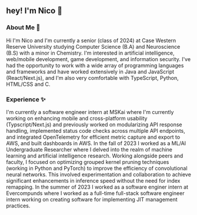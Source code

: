 ## hey! I'm Nico 👋
### About Me 🌱
Hi I'm Nico and I'm currently a senior (class of 2024) at Case Western Reserve University studying Computer Science (B.A) and Neuroscience (B.S) with a minor in Chemistry. I'm interested in artificial intelligence, web/mobile development, game development, and information security. I've had the opportunity to work with a wide array of programming languages and frameworks and have worked extensively in Java and JavaScript (React/Next.js), and I'm also very comfortable with TypeScript, Python, HTML/CSS and C. 

### Experience ✨
I'm currently a software engineer intern at MSKai where I'm currently working on enhancing mobile and cross-platform usability (Typscript/Next.js) and previously worked on modularizing API response handling, implemented status code checks across multiple API endpoints, and integrated OpenTelemetry for efficient metric capture and export to AWS, and built dashboards in AWS. In the fall of 2023 I worked as a ML/AI Undergraduate Researcher where I delved into the realm of machine learning and artificial intelligence research. Working alongside peers and faculty, I focused on optimizing grouped kernel pruning techniques (working in Python and PyTorch) to improve the efficiency of convolutional neural networks. This involved experimentation and collaboration to achieve significant enhancements in inference speed without the need for index remapping. In the summer of 2023 I worked as a software enginer intern at Evercompunds where I worked as a full-time full-stack software engineer intern working on creating software for implementing JIT management practices. 





<!--
**nicoguerra18/nicoguerra18** is a ✨ _special_ ✨ repository because its `README.md` (this file) appears on your GitHub profile.

Here are some ideas to get you started:

- 🔭 I’m currently working on ...
- 🌱 I’m currently learning ...
- 👯 I’m looking to collaborate on ...
- 🤔 I’m looking for help with ...
- 💬 Ask me about ...
- 📫 How to reach me: ...
- 😄 Pronouns: ...
- ⚡ Fun fact: ...
-->
